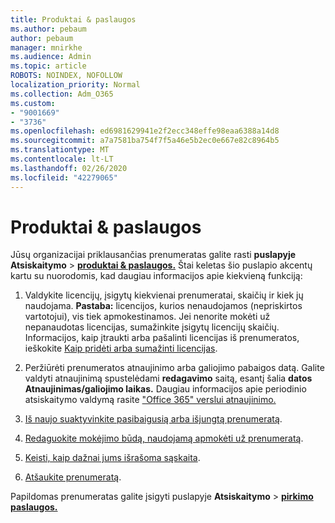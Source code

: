 ```yaml
---
title: Produktai & paslaugos
ms.author: pebaum
author: pebaum
manager: mnirkhe
ms.audience: Admin
ms.topic: article
ROBOTS: NOINDEX, NOFOLLOW
localization_priority: Normal
ms.collection: Adm_O365
ms.custom:
- "9001669"
- "3736"
ms.openlocfilehash: ed6981629941e2f2ecc348effe98eaa6388a14d8
ms.sourcegitcommit: a7a7581ba754f7f5a46e5b2ec0e667e82c8964b5
ms.translationtype: MT
ms.contentlocale: lt-LT
ms.lasthandoff: 02/26/2020
ms.locfileid: "42279065"
---
```

# <a name="products--services"></a>Produktai & paslaugos

Jūsų organizacijai priklausančias prenumeratas galite rasti **puslapyje Atsiskaitymo** > [**produktai & paslaugos.**](https://go.microsoft.com/fwlink/p/?linkid=842054) Štai keletas šio puslapio akcentų kartu su nuorodomis, kad daugiau informacijos apie kiekvieną funkciją:

1. Valdykite licencijų, įsigytų kiekvienai prenumeratai, skaičių ir kiek jų naudojama.  **Pastaba:** licencijos, kurios nenaudojamos (nepriskirtos vartotojui), vis tiek apmokestinamos.  Jei nenorite mokėti už nepanaudotas licencijas, sumažinkite įsigytų licencijų skaičių. Informacijos, kaip įtraukti arba pašalinti licencijas iš prenumeratos, ieškokite [Kaip pridėti arba sumažinti licencijas](https://docs.microsoft.com/alchemyinsights/how-to-add-or-reduce-licenses).

2. Peržiūrėti prenumeratos atnaujinimo arba galiojimo pabaigos datą.  Galite valdyti atnaujinimą spustelėdami **redagavimo** saitą, esantį šalia **datos Atnaujinimas/galiojimo laikas.**  Daugiau informacijos apie periodinio atsiskaitymo valdymą rasite ["Office 365" verslui atnaujinimo.](https://go.microsoft.com/fwlink/?linkid=2119216)

3. [Iš naujo suaktyvinkite pasibaigusią arba išjungtą prenumeratą](https://go.microsoft.com/fwlink/?linkid=2117519).

4. [Redaguokite mokėjimo būdą, naudojamą apmokėti už prenumeratą](https://go.microsoft.com/fwlink/?linkid=2117167).

5. [Keisti, kaip dažnai jums išrašoma sąskaita](https://go.microsoft.com/fwlink/?linkid=2119112).

6. [Atšaukite prenumeratą](https://go.microsoft.com/fwlink/?linkid=2119113).

Papildomas prenumeratas galite įsigyti puslapyje **Atsiskaitymo** > [**pirkimo paslaugos.**](https://go.microsoft.com/fwlink/p/?linkid=868433)
